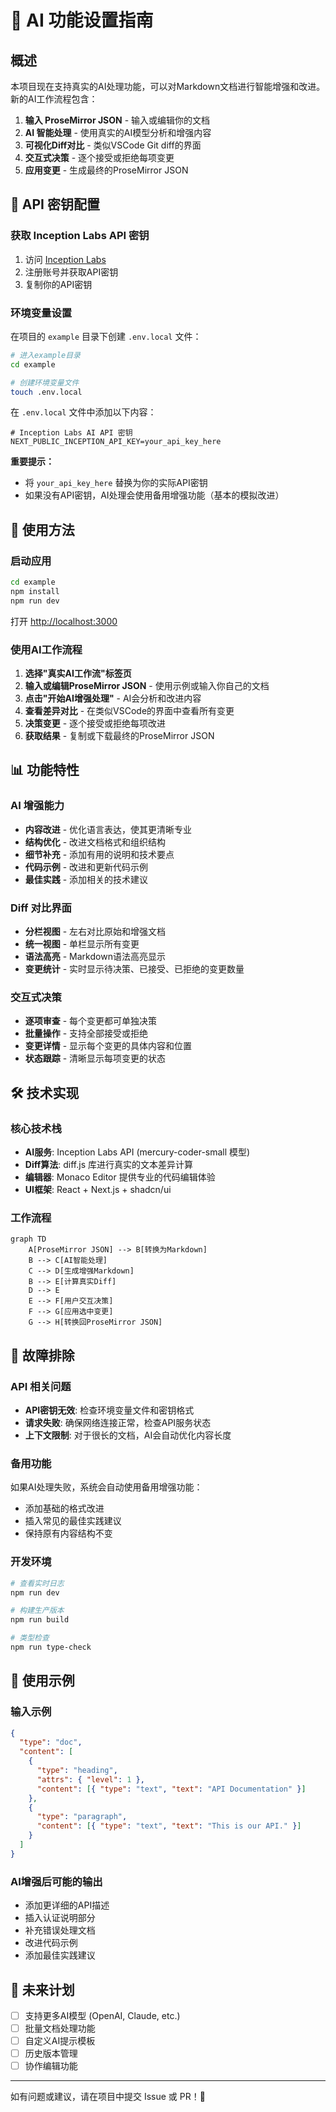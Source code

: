 # 🤖 AI 功能设置指南

## 概述

本项目现在支持真实的AI处理功能，可以对Markdown文档进行智能增强和改进。新的AI工作流程包含：

1. **输入 ProseMirror JSON** - 输入或编辑你的文档
2. **AI 智能处理** - 使用真实的AI模型分析和增强内容
3. **可视化Diff对比** - 类似VSCode Git diff的界面
4. **交互式决策** - 逐个接受或拒绝每项变更
5. **应用变更** - 生成最终的ProseMirror JSON

## 🔑 API 密钥配置

### 获取 Inception Labs API 密钥

1. 访问 [Inception Labs](https://api.inceptionlabs.ai)
2. 注册账号并获取API密钥
3. 复制你的API密钥

### 环境变量设置

在项目的 `example` 目录下创建 `.env.local` 文件：

```bash
# 进入example目录
cd example

# 创建环境变量文件
touch .env.local
```

在 `.env.local` 文件中添加以下内容：

```env
# Inception Labs AI API 密钥
NEXT_PUBLIC_INCEPTION_API_KEY=your_api_key_here
```

**重要提示：**
- 将 `your_api_key_here` 替换为你的实际API密钥
- 如果没有API密钥，AI处理会使用备用增强功能（基本的模拟改进）

## 🚀 使用方法

### 启动应用

```bash
cd example
npm install
npm run dev
```

打开 [http://localhost:3000](http://localhost:3000)

### 使用AI工作流程

1. **选择"真实AI工作流"标签页**
2. **输入或编辑ProseMirror JSON** - 使用示例或输入你自己的文档
3. **点击"开始AI增强处理"** - AI会分析和改进内容
4. **查看差异对比** - 在类似VSCode的界面中查看所有变更
5. **决策变更** - 逐个接受或拒绝每项改进
6. **获取结果** - 复制或下载最终的ProseMirror JSON

## 📊 功能特性

### AI 增强能力

- **内容改进** - 优化语言表达，使其更清晰专业
- **结构优化** - 改进文档格式和组织结构  
- **细节补充** - 添加有用的说明和技术要点
- **代码示例** - 改进和更新代码示例
- **最佳实践** - 添加相关的技术建议

### Diff 对比界面

- **分栏视图** - 左右对比原始和增强文档
- **统一视图** - 单栏显示所有变更
- **语法高亮** - Markdown语法高亮显示
- **变更统计** - 实时显示待决策、已接受、已拒绝的变更数量

### 交互式决策

- **逐项审查** - 每个变更都可单独决策
- **批量操作** - 支持全部接受或拒绝
- **变更详情** - 显示每个变更的具体内容和位置
- **状态跟踪** - 清晰显示每项变更的状态

## 🛠️ 技术实现

### 核心技术栈

- **AI服务**: Inception Labs API (mercury-coder-small 模型)
- **Diff算法**: diff.js 库进行真实的文本差异计算
- **编辑器**: Monaco Editor 提供专业的代码编辑体验
- **UI框架**: React + Next.js + shadcn/ui

### 工作流程

```mermaid
graph TD
    A[ProseMirror JSON] --> B[转换为Markdown]
    B --> C[AI智能处理]
    C --> D[生成增强Markdown]
    B --> E[计算真实Diff]
    D --> E
    E --> F[用户交互决策]
    F --> G[应用选中变更]
    G --> H[转换回ProseMirror JSON]
```

## 🔧 故障排除

### API 相关问题

- **API密钥无效**: 检查环境变量文件和密钥格式
- **请求失败**: 确保网络连接正常，检查API服务状态
- **上下文限制**: 对于很长的文档，AI会自动优化内容长度

### 备用功能

如果AI处理失败，系统会自动使用备用增强功能：
- 添加基础的格式改进
- 插入常见的最佳实践建议
- 保持原有内容结构不变

### 开发环境

```bash
# 查看实时日志
npm run dev

# 构建生产版本
npm run build

# 类型检查
npm run type-check
```

## 📝 使用示例

### 输入示例

```json
{
  "type": "doc",
  "content": [
    {
      "type": "heading",
      "attrs": { "level": 1 },
      "content": [{ "type": "text", "text": "API Documentation" }]
    },
    {
      "type": "paragraph", 
      "content": [{ "type": "text", "text": "This is our API." }]
    }
  ]
}
```

### AI增强后可能的输出

- 添加更详细的API描述
- 插入认证说明部分
- 补充错误处理文档
- 改进代码示例
- 添加最佳实践建议

## 🎯 未来计划

- [ ] 支持更多AI模型 (OpenAI, Claude, etc.)
- [ ] 批量文档处理功能
- [ ] 自定义AI提示模板
- [ ] 历史版本管理
- [ ] 协作编辑功能

---

如有问题或建议，请在项目中提交 Issue 或 PR！🚀
